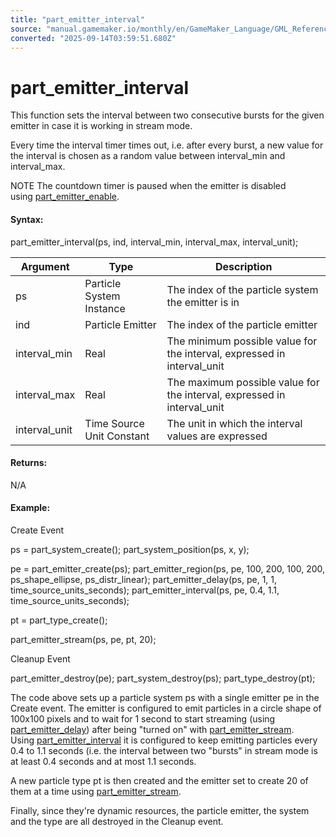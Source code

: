```yaml
---
title: "part_emitter_interval"
source: "manual.gamemaker.io/monthly/en/GameMaker_Language/GML_Reference/Drawing/Particles/Particle_Emitters/part_emitter_interval.htm"
converted: "2025-09-14T03:59:51.680Z"
---
```


# part\_emitter\_interval

This function sets the interval between two consecutive bursts for the given emitter in case it is working in stream mode.

Every time the interval timer times out, i.e. after every burst, a new value for the interval is chosen as a random value between interval\_min and interval\_max.

NOTE The countdown timer is paused when the emitter is disabled using [part\_emitter\_enable](part_emitter_enable.md).

#### Syntax:

part\_emitter\_interval(ps, ind, interval\_min, interval\_max, interval\_unit);

| Argument | Type | Description |
| --- | --- | --- |
| ps | Particle System Instance | The index of the particle system the emitter is in |
| ind | Particle Emitter | The index of the particle emitter |
| interval_min | Real | The minimum possible value for the interval, expressed in interval_unit |
| interval_max | Real | The maximum possible value for the interval, expressed in interval_unit |
| interval_unit | Time Source Unit Constant | The unit in which the interval values are expressed |

#### Returns:

N/A

#### Example:

Create Event

ps = part\_system\_create();
part\_system\_position(ps, x, y);


pe = part\_emitter\_create(ps);
part\_emitter\_region(ps, pe, 100, 200, 100, 200, ps\_shape\_ellipse, ps\_distr\_linear);
part\_emitter\_delay(ps, pe, 1, 1, time\_source\_units\_seconds);
part\_emitter\_interval(ps, pe, 0.4, 1.1, time\_source\_units\_seconds);

pt = part\_type\_create();

part\_emitter\_stream(ps, pe, pt, 20);

Cleanup Event

part\_emitter\_destroy(pe);
part\_system\_destroy(ps);
part\_type\_destroy(pt);

The code above sets up a particle system ps with a single emitter pe in the Create event. The emitter is configured to emit particles in a circle shape of 100x100 pixels and to wait for 1 second to start streaming (using [part\_emitter\_delay](part_emitter_delay.md)) after being "turned on" with [part\_emitter\_stream](part_emitter_stream.md). Using [part\_emitter\_interval](part_emitter_interval.md) it is configured to keep emitting particles every 0.4 to 1.1 seconds (i.e. the interval between two "bursts" in stream mode is at least 0.4 seconds and at most 1.1 seconds.

A new particle type pt is then created and the emitter set to create 20 of them at a time using [part\_emitter\_stream](part_emitter_stream.md).

Finally, since they're dynamic resources, the particle emitter, the system and the type are all destroyed in the Cleanup event.